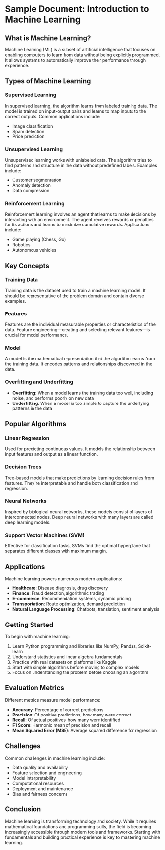 # Sample Document: Introduction to Machine Learning

## What is Machine Learning?

Machine Learning (ML) is a subset of artificial intelligence that focuses on enabling computers to learn from data without being explicitly programmed. It allows systems to automatically improve their performance through experience.

## Types of Machine Learning

### Supervised Learning
In supervised learning, the algorithm learns from labeled training data. The model is trained on input-output pairs and learns to map inputs to the correct outputs. Common applications include:
- Image classification
- Spam detection
- Price prediction

### Unsupervised Learning
Unsupervised learning works with unlabeled data. The algorithm tries to find patterns and structure in the data without predefined labels. Examples include:
- Customer segmentation
- Anomaly detection
- Data compression

### Reinforcement Learning
Reinforcement learning involves an agent that learns to make decisions by interacting with an environment. The agent receives rewards or penalties for its actions and learns to maximize cumulative rewards. Applications include:
- Game playing (Chess, Go)
- Robotics
- Autonomous vehicles

## Key Concepts

### Training Data
Training data is the dataset used to train a machine learning model. It should be representative of the problem domain and contain diverse examples.

### Features
Features are the individual measurable properties or characteristics of the data. Feature engineering—creating and selecting relevant features—is crucial for model performance.

### Model
A model is the mathematical representation that the algorithm learns from the training data. It encodes patterns and relationships discovered in the data.

### Overfitting and Underfitting
- **Overfitting**: When a model learns the training data too well, including noise, and performs poorly on new data
- **Underfitting**: When a model is too simple to capture the underlying patterns in the data

## Popular Algorithms

### Linear Regression
Used for predicting continuous values. It models the relationship between input features and output as a linear function.

### Decision Trees
Tree-based models that make predictions by learning decision rules from features. They're interpretable and handle both classification and regression.

### Neural Networks
Inspired by biological neural networks, these models consist of layers of interconnected nodes. Deep neural networks with many layers are called deep learning models.

### Support Vector Machines (SVM)
Effective for classification tasks, SVMs find the optimal hyperplane that separates different classes with maximum margin.

## Applications

Machine learning powers numerous modern applications:
- **Healthcare**: Disease diagnosis, drug discovery
- **Finance**: Fraud detection, algorithmic trading
- **E-commerce**: Recommendation systems, dynamic pricing
- **Transportation**: Route optimization, demand prediction
- **Natural Language Processing**: Chatbots, translation, sentiment analysis

## Getting Started

To begin with machine learning:
1. Learn Python programming and libraries like NumPy, Pandas, Scikit-learn
2. Understand statistics and linear algebra fundamentals
3. Practice with real datasets on platforms like Kaggle
4. Start with simple algorithms before moving to complex models
5. Focus on understanding the problem before choosing an algorithm

## Evaluation Metrics

Different metrics measure model performance:
- **Accuracy**: Percentage of correct predictions
- **Precision**: Of positive predictions, how many were correct
- **Recall**: Of actual positives, how many were identified
- **F1 Score**: Harmonic mean of precision and recall
- **Mean Squared Error (MSE)**: Average squared difference for regression

## Challenges

Common challenges in machine learning include:
- Data quality and availability
- Feature selection and engineering
- Model interpretability
- Computational resources
- Deployment and maintenance
- Bias and fairness concerns

## Conclusion

Machine learning is transforming technology and society. While it requires mathematical foundations and programming skills, the field is becoming increasingly accessible through modern tools and frameworks. Starting with fundamentals and building practical experience is key to mastering machine learning.
